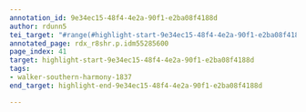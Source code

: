 ```yaml
---
annotation_id: 9e34ec15-48f4-4e2a-90f1-e2ba08f4188d
author: rdunn5
tei_target: "#range(#highlight-start-9e34ec15-48f4-4e2a-90f1-e2ba08f4188d, #highlight-end-9e34ec15-48f4-4e2a-90f1-e2ba08f4188d)"
annotated_page: rdx_r8shr.p.idm55285600
page_index: 41
target: highlight-start-9e34ec15-48f4-4e2a-90f1-e2ba08f4188d
tags:
- walker-southern-harmony-1837
end_target: highlight-end-9e34ec15-48f4-4e2a-90f1-e2ba08f4188d

---
```

